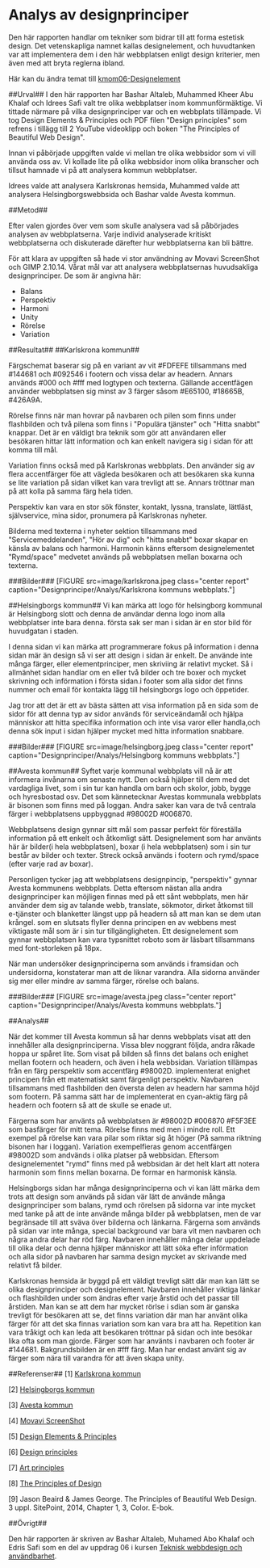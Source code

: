 ---
---
Analys av designprinciper
=========================
Den här rapporten handlar om tekniker som bidrar till att forma estetisk design. Det vetenskapliga namnet kallas designelement, och huvudtanken var att implementera dem i den här webbplatsen enligt design kriterier, men även med att bryta reglerna ibland.

Här kan du ändra temat till [kmom06-Designelement](http://www.student.bth.se/~baaa19/dbwebb-kurser/design/me/redovisa/htdocs/rapport/designprincip?style=kmom06-designprincip)

##Urval##
I den här rapporten har Bashar Altaleb, Muhammed Kheer Abu Khalaf och Idrees Safi valt tre olika webbplatser inom kommunförmäktige. Vi tittade närmare på vilka designprinciper var och en webbplats tillämpade. Vi tog Design Elements & Principles och PDF filen "Design principles" som refrens i tillägg till 2 YouTube videoklipp och boken "The Principles of Beautiful Web Design".


Innan vi påbörjade uppgiften valde vi mellan tre olika webbsidor som vi vill använda oss av. Vi kollade lite på olika webbsidor inom olika branscher och tillsut hamnade vi på att analysera kommun webbplatser.

Idrees valde att analysera Karlskronas hemsida, Muhammed valde att analysera Helsingborgswebbsida och Bashar valde Avesta kommun.



##Metod##

Efter valen gjordes över vem som skulle analysera vad så påbörjades analysen av webbplatserna. Varje individ analyserade kritiskt webbplatserna och diskuterade därefter hur webbplatserna kan bli bättre.

För att klara av uppgiften så hade vi stor användning av Movavi ScreenShot och GIMP 2.10.14. Vårat mål var att analysera webbplatsernas huvudsakliga designprinciper. De som är angivna här:

* Balans
* Perspektiv
* Harmoni
* Unity
* Rörelse
* Variation


##Resultat##
##Karlskrona kommun##

Färgschemat baserar sig på en variant av vit #FDFEFE tillsammans med #144681 och #092546 i footern och vissa delar av headern. Annars används #000 och #fff med logtypen och texterna. Gällande accentfägen använder webbplatsen sig minst av 3 färger såsom #E65100, #18665B, #426A9A.

Rörelse finns när man hovrar på navbaren och pilen som finns under flashbilden och två pilena som finns i "Populära tjänster" och "Hitta snabbt" knappar. Det är en väldigt bra teknik som gör att användaren eller besökaren hittar lätt information och kan enkelt navigera sig i sidan för att komma till mål.

Variation finns också med på Karlskronas webbplats. Den använder sig av flera accentfärger föe att vägleda besökaren och att besökaren ska kunna se lite variation på sidan vilket kan vara trevligt att se. Annars tröttnar man på att kolla på samma färg hela tiden.

Perspektiv kan vara en stor sök fönster, kontakt, lyssna, translate, lättläst, självservice, mina sidor, pronumera på Karlskronas nyheter.

Bilderna  med texterna i nyheter sektion tillsammans med "Servicemeddelanden", "Hör av dig" och "hitta snabbt" boxar skapar en känsla av balans och harmoni. Harmonin känns eftersom designelementet "Rymd/space" medvetet används på webbplatsen mellan boxarna och texterna.

###Bilder###
[FIGURE src=image/karlskrona.jpeg class="center report" caption="Designprinciper/Analys/Karlskrona kommuns webbplats."]


##Helsingborgs kommun##
Vi kan märka att logo för helsingborg kommunal är Helsingborg slott och denna de användar denna logo inom alla webbplatser inte bara denna. första sak ser man i sidan är en stor bild för huvudgatan i staden.

I denna sidan vi kan märka att programmerare fokus på information i denna sidan mär än design så vi ser att design i sidan är enkelt. De använde inte många färger, eller elementprinciper, men skriviing är relativt mycket. Så i allmänhet sidan handlar om en eller två bilder och tre boxer och mycket skrivning och införmation i första sidan.i footer som alla sidor det finns nummer och email för kontakta lägg till helsingborgs logo och öppetider.

Jag tror att det är ett av bästa sätten att visa information på en sida som de sidor för att denna typ av sidor används för serviceändamål och hjälpa människor att hitta specifika information och inte visa varor eller handla,och denna sök input i sidan hjälper mycket med hitta information snabbare.

###Bilder###
[FIGURE src=image/helsingborg.jpeg class="center report" caption="Designprinciper/Analys/Helsingborg kommuns webbplats."]


##Avesta kommun##
Syftet varje kommunal webbplats vill nå är att informera invånarna om senaste nytt. Den också hjälper till dem med det vardagliga livet, som i sin tur kan handla om barn och skolor, jobb, bygge och hyresbostad osv. Det som kännetecknar Avestas kommunala webbplats är bisonen som finns med på loggan. Andra saker kan vara de två centrala färger i webbplatsens uppbyggnad <span class="background7"> #98002D</span> <span class="background8">#006870</span>.

Webbplatsens design gynnar sitt mål som passar perfekt för föreställa information på ett enkelt och åtkomligt sätt. Designelement som har använts här är bilder(i hela webbplatsen), boxar (i hela webbplatsen) som i sin tur består av bilder och texter. Streck också används i footern och rymd/space (efter varje rad av boxar).

Personligen tycker jag att webbplatsens designpincip, "perspektiv" gynnar Avesta kommunens webbplats. Detta eftersom nästan alla andra designprinciper kan möjligen finnas med på ett sånt webbplats, men här använder dem sig av talande webb, translate, sökmotor, dirket åtkomst till e-tjänster och blanketter längst upp på headern så att man kan se dem utan krångel. som en slutsats flyller denna principen en av webbens mest viktigaste  mål som är i sin tur tillgängligheten. Ett designelement som gynnar webbplatsen kan vara typsnittet roboto som är läsbart tillsammans med font-storleken på 18px.

När man undersöker designprinciperna som används i framsidan och undersidorna, konstaterar man att de liknar varandra. Alla sidorna använder sig mer eller mindre av samma färger, rörelse och balans.

###Bilder###
[FIGURE src=image/avesta.jpeg class="center report" caption="Designprinciper/Analys/Avesta kommuns webbplats."]


##Analys##

När det kommer till Avesta kommun så har denns webbplats visat att den innehåller alla designprinciperna. Vissa blev noggrant följda, andra råkade hoppa ur spåret lite. Som visat på bilden så finns det balans och enighet mellan footern och headern, och även i hela webbsidan.
Variation tillämpas från en färg perspektiv som accentfärg <span class="background7"> #98002D</span>.
implementerat enighet principen från ett matematiskt samt färgenligt perspektiv. Navbaren tillsammans med flashbilden den översta delen av headern har samma höjd som footern. På samma sätt har de implementerat en cyan-aktig färg på headern och footern så att de skulle se enade ut.

Färgerna som har använts  på webbplatsen är <span class="background7"> #98002D</span> <span class="background8">#006870</span> <span class="background9">#F5F3EE</span> som basfärger för mitt tema. Rörelse finns med men i mindre roll. Ett exempel på rörelse kan vara pilar som riktar  sig åt höger (På samma riktning bisonen har i loggan). Variation exempelfieras genom accentfärgen <span class="background7"> #98002D</span> som andvänds i olika platser på webbsidan. Eftersom designelementet "rymd" finns med på webbsidan är det helt klart att notera harmonin som finns mellan boxarna. De formar en harmonisk känsla.


Helsingborgs sidan har många designprinciperna och vi kan lätt märka dem trots att design som används på sidan vär lätt de använde många designprinciper som balans, rymd och rörelsen på sidorna var inte mycket med tanke på att de inte använde många bilder på webbplatsen, men de var begränsade till att sväva över bilderna och länkarna. Färgerna som används på sidan var inte många, special background var bara vit men navbaren och några andra delar har röd färg. Navbaren innehåller många delar uppdelade till olika delar och denna hjälper människor att lätt söka efter införmation och alla sidor på navbaren har samma design mycket av skrivande med relativt få bilder.

Karlskronas hemsida är byggd på ett väldigt trevligt sätt där man kan lätt se olika designprinciper och designelement. Navbaren innehåller viktiga länkar och flashbilden under som ändras efter varje årstid och det passar till årstiden. Man kan se att dem har mycket rörlse i sdian som är ganska trevligt för besökaren att se, det finns variation där man har använt olika färger för att det ska finnas variation som kan vara bra att ha. Repetition kan vara tråkigt och kan leda att besökaren tröttnar på sidan och inte besökar lika ofta som man gjorde. Färger som har använts i navbaren och footer är #144681. Bakgrundsbilden är en #fff färg. Man har endast använt sig av färger som nära till varandra för att även skapa unity.


##Referenser##
[1] [Karlskrona kommun](https://www.karlskrona.se/)

[2] [Helsingborgs kommun](https://helsingborg.se/)

[3] [Avesta kommun](https://avesta.se/)

[4] [Movavi ScreenShot](https://img.movavi.com/online-help/screenrecorder/9/taking_screenshots.htm#)

[5] [Design Elements & Principles](https://www.canva.com/learn/design-elements-principles/)

[6] [Design principles](https://dbwebb.se/article/vl.pdf)

[7] [Art principles](https://www.youtube.com/watch?v=eapeL2fwdc8&list=PLKtP9l5q3ce-oz7aoBkk-oEn4xzGbtqxU&index=5)

[8] [The Principles of Design](https://www.youtube.com/watch?v=ZK86XQ1iFVs&list=PLKtP9l5q3ce-oz7aoBkk-oEn4xzGbtqxU&index=2)

[9] Jason Beaird & James George. The Principles of Beautiful Web Design. 3 uppl. SitePoint, 2014, Chapter 1, 3, Color. E-bok.

##Övrigt##

Den här rapporten är skriven av Bashar Altaleb, Muhamed Abo Khalaf och Edris Safi som en del av uppdrag 06 i kursen [Teknisk webbdesign och användbarhet](https://dbwebb.se/kurser/design-v2).
